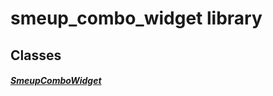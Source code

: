 


# smeup_combo_widget library











## Classes

##### [SmeupComboWidget](../smeup_widgets_smeup_combo_widget/SmeupComboWidget-class.md)



 















